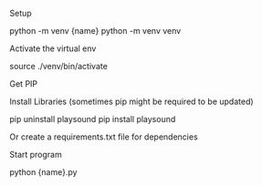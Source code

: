 Setup

python -m venv {name} 
python -m venv venv

Activate the virtual env

source ./venv/bin/activate


Get PIP


Install Libraries (sometimes pip might be required to be updated)

pip uninstall playsound
pip install playsound

Or create a requirements.txt file for dependencies

Start program

python {name}.py